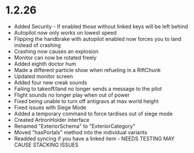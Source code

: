 # 1.2.26
- Added Security - If enabled those without linked keys will be left behind
- Autopilot now only works on lowest speed
- Flipping the handbrake with autopilot enabled now forces you to land instead of crashing
- Crashing now causes an explosion
- Monitor can now be rotated freely
- Added eighth doctor hum
- Made a different particle show when refueling in a RiftChunk
- Updated monitor screen
- Added four new creak sounds
- Failing to takeoff/land no longer sends a message to the pilot
- Flight sounds no longer play when out of power
- Fixed being unable to turn off antigravs at max world height
- Fixed issues with Siege Mode
- Added a temporary command to force tardises out of siege mode
- Created ArtronHolder interface
- Renamed "ExteriorSchema" to "ExteriorCategory"
- Moved "hasPortals" method into the individual variants
- Readded syncing if you have a linked item - NEEDS TESTING MAY CAUSE STACKING ISSUES
